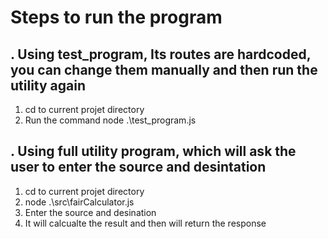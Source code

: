 # Steps to run the program

## . Using test_program, Its routes are hardcoded, you can change them manually and then run the utility again

1. cd to current projet directory
2. Run the command node .\test_program.js

## . Using full utility program, which will ask the user to enter the source and desintation

1.  cd to current projet directory
2.  node .\src\fairCalculator.js
3.  Enter the source and desination
4.  It will calcualte the result and then will return the response
